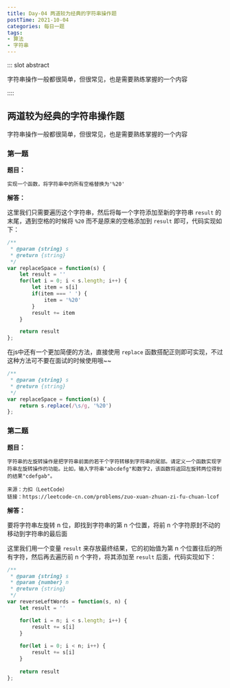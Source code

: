 ```yaml
---
title: Day-04 两道较为经典的字符串操作题
postTime: 2021-10-04
categories: 每日一题
tags:
- 算法
- 字符串
---
```


::: slot abstract

字符串操作一般都很简单，但很常见，也是需要熟练掌握的一个内容

::::

## 两道较为经典的字符串操作题

字符串操作一般都很简单，但很常见，也是需要熟练掌握的一个内容



### 第一题

**题目：**

~~~
实现一个函数，将字符串中的所有空格替换为'%20'
~~~



**解答：**

这里我们只需要遍历这个字符串，然后将每一个字符添加至新的字符串 `result` 的末尾，遇到空格的时候将 `%20` 而不是原来的空格添加到 `result` 即可，代码实现如下：

~~~js
/**
 * @param {string} s
 * @return {string}
 */
var replaceSpace = function(s) {
    let result = ''
    for(let i = 0; i < s.length; i++) {
        let item = s[i]
        if(item === ' ') {
            item = '%20'
        }
        result += item
    }

    return result
};
~~~

在js中还有一个更加简便的方法，直接使用 `replace` 函数搭配正则即可实现，不过这种方法可不要在面试的时候使用哦~~

~~~js
/**
 * @param {string} s
 * @return {string}
 */
var replaceSpace = function(s) {
    return s.replace(/\s/g, '%20')
};
~~~



### 第二题

**题目：**

~~~
字符串的左旋转操作是把字符串前面的若干个字符转移到字符串的尾部。请定义一个函数实现字符串左旋转操作的功能。比如，输入字符串"abcdefg"和数字2，该函数将返回左旋转两位得到的结果"cdefgab"。

来源：力扣（LeetCode）
链接：https://leetcode-cn.com/problems/zuo-xuan-zhuan-zi-fu-chuan-lcof
~~~



**解答：**

要将字符串左旋转 n 位，即找到字符串的第 n 个位置，将前 n 个字符原封不动的移动到字符串的最后面

这里我们用一个变量 `result` 来存放最终结果，它的初始值为第 n 个位置往后的所有字符，然后再去遍历前 n 个字符，将其添加至 `result` 后面，代码实现如下：

~~~js
/**
 * @param {string} s
 * @param {number} n
 * @return {string}
 */
var reverseLeftWords = function(s, n) {
    let result = ''

    for(let i = n; i < s.length; i++) {
        result += s[i]
    }
    
    for(let i = 0; i < n; i++) {
        result += s[i]
    }
    
    return result
};
~~~

